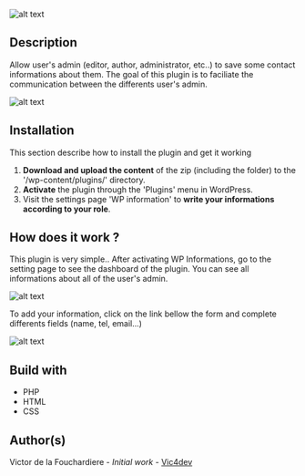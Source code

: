 ![alt text](http://image.prntscr.com/image/6c7155a30b8940c7a8a0e93c332d383f.png)

## Description

Allow user's admin (editor, author, administrator, etc..) to save some contact informations about them. The goal of this plugin is to faciliate the communication between the differents user's admin.

![alt text](http://image.prntscr.com/image/7357ea9680884ccba8ae2fa200a0c123.jpg)

## Installation

This section describe how to install the plugin and get it working

1. __Download and upload the content__ of the zip (including the folder) to the '/wp-content/plugins/' directory.
2. __Activate__ the plugin through the 'Plugins' menu in WordPress.
3. Visit the settings page 'WP information' to __write your informations according to your role__.

## How does it work ?

This plugin is very simple.. After activating WP Informations, go to the setting page to see the dashboard of the plugin. You can see all informations about all of the user's admin. 

![alt text](http://image.prntscr.com/image/37e6d057759149b18a4d6ccacc170b9d.jpg)

To add your information, click on the link bellow the form and complete differents fields (name, tel, email...)

![alt text](http://image.prntscr.com/image/3a0215661c2e4e5c8e5bad95bc0dbd5b.jpg)

## Build with 

* PHP 
* HTML
* CSS

## Author(s)

Victor de la Fouchardiere - *Initial work* - [Vic4dev](https://github.com/vic4dev)
